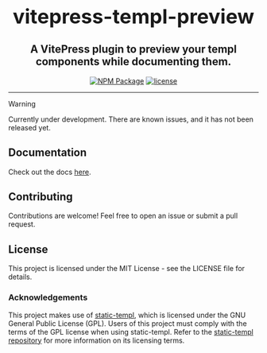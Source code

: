 <h1 align="center" style="font-size: 2.5rem;">vitepress-templ-preview</h1>
<h2 align="center">A VitePress plugin to preview your templ components while documenting them.</h2>
<p align="center">
    <a href="https://www.npmjs.com/package/vitepress-templ-preview" target="_blank"><img src="https://img.shields.io/npm/v/vite-templ-preview.svg?style=flat" alt="NPM Package" /></a>
    <a href="https://github.com/indaco/vitepress-templ-preview/blob/main/LICENSE" target="_blank">
        <img src="https://img.shields.io/badge/license-mit-blue?style=flat-square&logo=none" alt="license" />
    </a>
</p>

<hr />

> [!WARNING]
> Currently under development. There are known issues, and it has not been released yet.

## Documentation

Check out the docs [here](https://vitepress-templ-preview.indaco.dev).

## Contributing

Contributions are welcome! Feel free to open an issue or submit a pull request.

## License

This project is licensed under the MIT License - see the LICENSE file for details.

### Acknowledgements

This project makes use of [static-templ](https://github.com/nokacper24/static-templ), which is licensed under the GNU General Public License (GPL). Users of this project must comply with the terms of the GPL license when using static-templ. Refer to the [static-templ repository](https://github.com/nokacper24/static-templ) for more information on its licensing terms.
